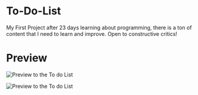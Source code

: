 # To-Do-List
My First Project after 23 days learning about programming, there is a ton of content that I need to learn and improve.
Open to constructive critics!

# Preview

![Preview to the To do List](https://i.imgur.com/4uL6h5n.png)

![Preview to the To do List](https://i.imgur.com/42lDI7K.png)

